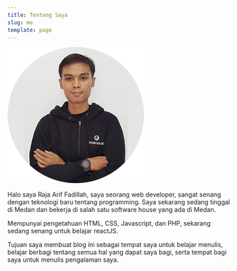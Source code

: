 ```yaml
---
title: Tentang Saya
slug: me
template: page
---
```


![Me](../images/foto-circle-small.png)


Halo saya Raja Arif Fadillah, saya seorang web developer, sangat senang dengan teknologi baru tentang programming. Saya sekarang sedang tinggal di Medan dan bekerja di salah satu software house yang ada di Medan.

Mempunyai pengetahuan HTML, CSS, Javascript, dan PHP, sekarang sedang senang untuk belajar reactJS.

Tujuan saya membuat blog ini sebagai tempat saya untuk belajar menulis, belajar berbagi tentang semua hal yang dapat saya bagi, serta tempat bagi saya untuk menulis pengalaman saya.

